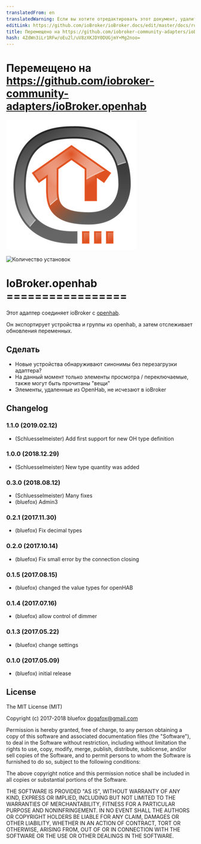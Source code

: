 ```yaml
---
translatedFrom: en
translatedWarning: Если вы хотите отредактировать этот документ, удалите поле «translationFrom», в противном случае этот документ будет снова автоматически переведен
editLink: https://github.com/ioBroker/ioBroker.docs/edit/master/docs/ru/adapterref/iobroker.openhab/README.md
title: Перемещено на https://github.com/iobroker-community-adapters/ioBroker.openhab
hash: 4ZdWn3iLr1RFw/oEu2l/uV8zXKJDY0DUGjmY+Mg2noo=
---
```

# Перемещено на https://github.com/iobroker-community-adapters/ioBroker.openhab
![логотип](../../../en/adapterref/iobroker.openhab/admin/openhab.png)

![Количество установок](http://iobroker.live/badges/openhab-stable.svg)

# IoBroker.openhab =================
Этот адаптер соединяет ioBroker с [openhab](http://openhab.org/).

Он экспортирует устройства и группы из openhab, а затем отслеживает обновления переменных.

## Сделать
- Новые устройства обнаруживают синонимы без перезагрузки адаптера?
- На данный момент только элементы просмотра / переключаемые, также могут быть прочитаны "вещи"
- Элементы, удаленные из OpenHab, не исчезают в ioBroker

## Changelog
### 1.1.0 (2019.02.12)
* (Schluesselmeister) Add first support for new OH type definition

### 1.0.0 (2018.12.29)
* (Schluesselmeister) New type quantity was added

### 0.3.0 (2018.08.12)
* (Schluesselmeister) Many fixes
* (bluefox) Admin3

### 0.2.1 (2017.11.30)
* (bluefox) Fix decimal types

### 0.2.0 (2017.10.14)
* (bluefox) Fix small error by the connection closing

### 0.1.5 (2017.08.15)
* (bluefox) changed the value types for openHAB

### 0.1.4 (2017.07.16)
* (bluefox) allow control of dimmer

### 0.1.3 (2017.05.22)
* (bluefox) change settings

### 0.1.0 (2017.05.09)
* (bluefox) initial release

## License
The MIT License (MIT)

Copyright (c) 2017-2018 bluefox <dogafox@gmail.com>

Permission is hereby granted, free of charge, to any person obtaining a copy
of this software and associated documentation files (the "Software"), to deal
in the Software without restriction, including without limitation the rights
to use, copy, modify, merge, publish, distribute, sublicense, and/or sell
copies of the Software, and to permit persons to whom the Software is
furnished to do so, subject to the following conditions:

The above copyright notice and this permission notice shall be included in
all copies or substantial portions of the Software.

THE SOFTWARE IS PROVIDED "AS IS", WITHOUT WARRANTY OF ANY KIND, EXPRESS OR
IMPLIED, INCLUDING BUT NOT LIMITED TO THE WARRANTIES OF MERCHANTABILITY,
FITNESS FOR A PARTICULAR PURPOSE AND NONINFRINGEMENT. IN NO EVENT SHALL THE
AUTHORS OR COPYRIGHT HOLDERS BE LIABLE FOR ANY CLAIM, DAMAGES OR OTHER
LIABILITY, WHETHER IN AN ACTION OF CONTRACT, TORT OR OTHERWISE, ARISING FROM,
OUT OF OR IN CONNECTION WITH THE SOFTWARE OR THE USE OR OTHER DEALINGS IN
THE SOFTWARE.